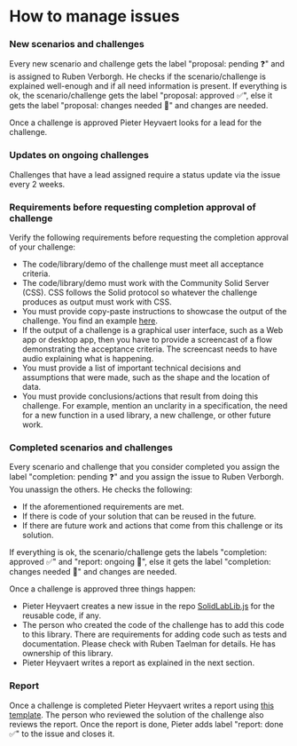 # How to manage issues

### New scenarios and challenges
Every new scenario and challenge gets the label "proposal: pending ❓" and
is assigned to Ruben Verborgh.
He checks if the scenario/challenge is explained well-enough and 
if all need information is present.
If everything is ok, the scenario/challenge gets the label "proposal: approved ✅", else
it gets the label "proposal: changes needed 👷" and changes are needed.

Once a challenge is approved Pieter Heyvaert looks for a lead for the challenge.

### Updates on ongoing challenges
Challenges that have a lead assigned require a status update via the issue every 2 weeks.

### Requirements before requesting completion approval of challenge
Verify the following requirements before requesting the completion approval of your challenge:

- The code/library/demo of the challenge must meet all acceptance criteria.
- The code/library/demo must work with the Community Solid Server (CSS).
  CSS follows the Solid protocol so whatever the challenge produces as output must work with CSS.
- You must provide copy-paste instructions to showcase the output of the challenge.
  You find an example [here](https://github.com/maartyman/solidBenchAggregatorDemo).
- If the output of a challenge is a graphical user interface, such as a Web app or desktop app,
  then you have to provide a screencast of a flow demonstrating the acceptance criteria.
  The screencast needs to have audio explaining what is happening.
- You must provide a list of important technical decisions and assumptions that were made,
such as the shape and the location of data.
- You must provide conclusions/actions that result from doing this challenge.
  For example, mention an unclarity in a specification, 
  the need for a new function in a used library,
  a new challenge, or
  other future work.

### Completed scenarios and challenges
Every scenario and challenge that you consider completed 
you assign the label "completion: pending ❓" and 
you assign the issue to Ruben Verborgh.
You unassign the others.
He checks the following:

- If the aforementioned requirements are met.
- If there is code of your solution that can be reused in the future.
- If there are future work and actions that come from this challenge or its solution.

If everything is ok, the scenario/challenge gets the labels "completion: approved ✅" and "report: ongoing 👷", else
it gets the label "completion: changes needed 👷" and changes are needed.

Once a challenge is approved three things happen:

- Pieter Heyvaert creates a new issue in the repo [SolidLabLib.js](https://github.com/SolidLabResearch/SolidLabLib.js)
for the reusable code, if any.
- The person who created the code of the challenge has to add this code to this library.
There are requirements for adding code such as tests and documentation.
Please check with Ruben Taelman for details. 
He has ownership of this library.
- Pieter Heyvaert writes a report as explained in the next section.

### Report

Once a challenge is completed Pieter Heyvaert writes a report using [this template](reports/template.md).
The person who reviewed the solution of the challenge also reviews the report.
Once the report is done, Pieter adds label "report: done ✅" to the issue and closes it.
